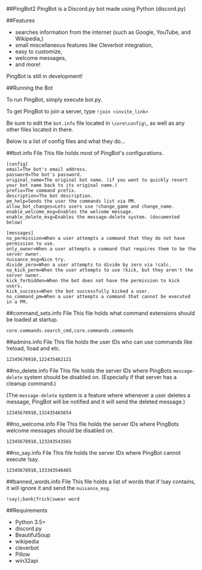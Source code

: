##PingBot2
PingBot is a Discord.py bot made using Python (discord.py)

##Features
- searches information from the internet (such as Google, YouTube, and Wikipedia,)
- small miscellaneous features like Cleverbot integration,
- easy to customize,
- welcome messages,
- and more!

PingBot is still in development!

##Running the Bot

To run PingBot, simply execute bot.py.

To get PingBot to join a server, type `!join <invite_link>`

Be sure to edit the `bot.info` file located in `\core\config\`, as well as any other files located in there.

Below is a list of config files and what they do...

##bot.info File
This file holds most of PingBot's configurations.

```
[config]
email=The bot's email address.
password=The bot's password.
original_name=The original bot name. (if you want to quickly revert your bot name back to its original name.)
prefix=The command prefix.
description=The bot description.
pm_help=Sends the user the commands list via PM.
allow_bot_changes=Lets users use !change_game and change_name.
enable_welcome_msg=Enables the welcome message.
enable_delete_msg=Enables the message-delete system. (documented below)

[messages]
no_permission=When a user attempts a command that they do not have permission to use.
only_owner=When a user attempts a command that requires them to be the server owner.
nuisance_msg=Nice try.
divide_zero=When a user attempts to divide by zero via !calc.
no_kick_perm=When the user attempts to use !kick, but they aren't the server owner.
kick_forbidden=When the bot does not have the permission to kick users.
kick_success=When the bot successfully kicked a user.
no_command_pm=When a user attempts a command that cannot be executed in a PM.
```

##command_sets.info File
This file holds what command extensions should be loaded at startup.

```
core.commands.search_cmd,core.commands.commands
```

##admins.info File
This file holds the user IDs who can use commands like !reload, !load and etc.

```
12345678910,122435462121
```

##no_delete.info File
This file holds the server IDs where PingBots `message-delete` system should be disabled on. (Especially if that server has a cleanup command.)

(The `message-delete` system is a feature where whenever a user deletes a message, PingBot will be notified and it will send the deleted message.)

```
12345678910,132435465654
```

##no_welcome.info File
This file holds the server IDs where PingBots welcome messages should be disabled on.

```
12345678910,123243543565
```

##no_say.info File
This file holds the server IDs where PingBot cannot execute !say.

```
12345678910,133343546465
```

##banned_words.info File
This file holds a list of words that if !say contains, it will ignore it and send the `nuisance_msg`.

```
!say|;bank|frick|swear word
```

##Requirements

- Python 3.5+
- discord.py
- BeautifulSoup
- wikipedia
- cleverbot
- Pillow
- win32api
